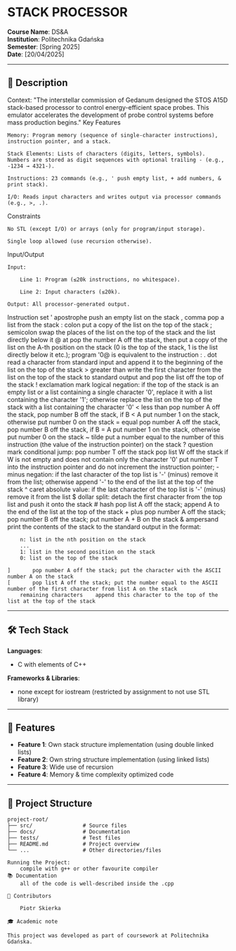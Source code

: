 # STACK PROCESSOR 

**Course Name**: DS&A  
**Institution**: Politechnika Gdańska  
**Semester**: [Spring 2025]  
**Date**: [20/04/2025]  

---

## 📝 Description  
Context:
"The interstellar commission of Gedanum designed the STOS A15D stack-based processor to control energy-efficient space probes. This emulator accelerates the development of probe control systems before mass production begins."
Key Features

    Memory: Program memory (sequence of single-character instructions), instruction pointer, and a stack.

    Stack Elements: Lists of characters (digits, letters, symbols). Numbers are stored as digit sequences with optional trailing - (e.g., -1234 → 4321-).

    Instructions: 23 commands (e.g., ' push empty list, + add numbers, & print stack).

    I/O: Reads input characters and writes output via processor commands (e.g., >, .).

Constraints

    No STL (except I/O) or arrays (only for program/input storage).

    Single loop allowed (use recursion otherwise).

Input/Output

    Input:

        Line 1: Program (≤20k instructions, no whitespace).

        Line 2: Input characters (≤20k).

    Output: All processor-generated output.
Instruction set
    ' 	apostrophe	push an empty list on the stack
    , 	comma	pop a list from the stack
    : 	colon	put a copy of the list on the top of the stack
    ; 	semicolon	swap the places of the list on the top of the stack and the list directly below it
    @ 	at	pop the number A off the stack, then put a copy of the list on the A-th position on the stack (0 is the top of the stack, 1 is the list directly below it etc.); program '0@ is equivalent to the instruction :
    . 	dot	read a character from standard input and append it to the beginning of the list on the top of the stack
    > 	greater than	write the first character from the list on the top of the stack to standard output and pop the list off the top of the stack
    ! 	exclamation mark	logical negation: if the top of the stack is an empty list or a list containing a single character '0', replace it with a list containing the character '1'; otherwise replace the list on the top of the stack with a list containing the character '0'
    < 	less than	pop number A off the stack, pop number B off the stack, if B < A put number 1 on the stack, otherwise put number 0 on the stack
    = 	equal	pop number A off the stack, pop number B off the stack, if B = A put number 1 on the stack, otherwise put number 0 on the stack
    ~ 	tilde	put a number equal to the number of this instruction (the value of the instruction pointer) on the stack
    ? 	question mark	conditional jump: pop number T off the stack pop list W off the stack if W is not empty and does not contain only the character '0' put number T into the instruction pointer and do not increment the instruction pointer;
    -	minus	negation: if the last character of the top list is '-' (minus) remove it from the list; otherwise append '-' to the end of the list at the top of the stack
    ^ 	caret	absolute value: if the last character of the top list is '-' (minus) remove it from the list
    $ 	dollar	split: detach the first character from the top list and push it onto the stack
    # 	hash	pop list A off the stack; append A to the end of the list at the top of the stack
    + 	plus	pop number A off the stack; pop number B off the stack; put number A + B on the stack
    & 	ampersand	print the contents of the stack to the standard output in the format:

        n: list in the nth position on the stack
        ...
        1: list in the second position on the stack
        0: list on the top of the stack

    ]		pop number A off the stack; put the character with the ASCII number A on the stack
    [		pop list A off the stack; put the number equal to the ASCII number of the first character from list A on the stack
        remaining characters	append this character to the top of the list at the top of the stack

---

## 🛠️ Tech Stack  
**Languages**:  
- C with elements of C++

**Frameworks & Libraries**:  
- none except for iostream (restricted by assignment to not use STL library)

---

## 🚀 Features  
- **Feature 1**: Own stack structure implementation (using double linked lists)
- **Feature 2**: Own string structure implementation (using linked lists)
- **Feature 3**: Wide use of recursion
- **Feature 4**: Memory & time complexity optimized code

---

## 📂 Project Structure  
```plaintext
project-root/
├── src/                # Source files
├── docs/               # Documentation
├── tests/              # Test files
├── README.md           # Project overview
└── ...                 # Other directories/files

Running the Project:
    compile with g++ or other favourite compiler
📚 Documentation
    all of the code is well-described inside the .cpp

🤝 Contributors

    Piotr Skierka

🎓 Academic note

This project was developed as part of coursework at Politechnika Gdańska.
